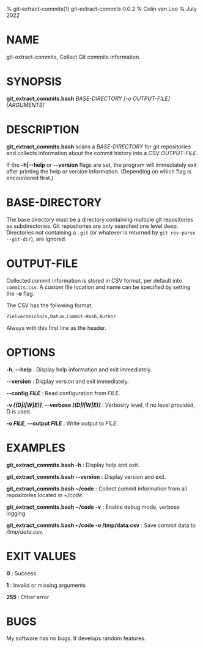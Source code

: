% git-extract-commits(1) git-extract-commits 0.0.2
% Colin van Loo
% July 2022

# NAME

git-extract-commits, Collect Git commits information.

# SYNOPSIS

**git_extract_commits.bash** *BASE-DIRECTORY* *[-o OUTPUT-FILE]* *[ARGUMENTS]*

# DESCRIPTION

**git_extract_commits.bash** scans a *BASE-DIRECTORY* for git repositories and
collects information about the commit history into a CSV *OUTPUT-FILE*.

If the **-h|--help** or **--version** flags are set, the program will
immediately exit after printing the help or version information. (Depending on
which flag is encountered first.)

# BASE-DIRECTORY

The base directory must be a directory containing multiple git repositories as
subdirectories. Git repositories are only searched one level deep. Directories
not containing a `.git` (or whatever is returned by `git rev-parse --git-dir`),
are ignored.

# OUTPUT-FILE

Collected commit information is stored in CSV format, per default into
`commits.csv`. A custom file location and name can be specified by setting the
**-o** flag.

The CSV has the following format:

`Zielverzeichnis,Datum,Commit-Hash,Author`

Always with this first line as the header.

# OPTIONS

**-h**, **--help**
: Display help information and exit immediately.

**--version**
: Display version and exit immediately.

**--config *FILE***
: Read configuration from *FILE*.

**-v *[(D|I|W|E)]***, **--verbose *[(D|I|W|E)]***
: Verbosity level, if no level provided, *D* is used.

**-o *FILE***, **--output *FILE***
: Write output to *FILE*.

# EXAMPLES

**git_extract_commits.bash -h**
: Display help and exit.

**git_extract_commits.bash --version**
: Display version and exit.

**git_extract_commits.bash ~/code**
: Collect commit information from all repositories located in *~/code*.

**git_extract_commits.bash ~/code -v**
: Enable debug mode, verbose logging.

**git_extract_commits.bash ~/code -o /tmp/data.csv**
: Save commit data to */tmp/data.csv*.

# EXIT VALUES

**0**
: Success

**1**
: Invalid or missing arguments

**255**
: Other error

# BUGS

My software has no bugs. It develops random features.
